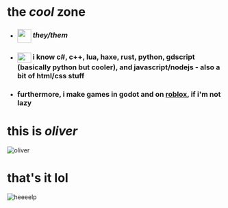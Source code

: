 # the *cool* zone

- ### <img src="https://user-images.githubusercontent.com/98495978/218822414-9442d83e-6b71-4379-a3ee-9ea2b6814075.png" align="center" width="32" height="32"> *they/them*
- ### <img src="https://user-images.githubusercontent.com/98495978/218823284-c87c9a2f-ac1f-4732-9b52-934e46adcfe8.png" align="center" width="32" height="24"> i know c#, c++, lua, haxe, rust, python, gdscript (basically python but cooler), and javascript/nodejs - also a bit of html/css stuff
- ### furthermore, i make games in godot and on [roblox](https://www.roblox.com/users/3249138008/profile), if i'm not lazy

# this is *oliver*
![oliver](https://user-images.githubusercontent.com/98495978/218823670-366d6f3b-44a2-4951-b2af-f51ae551b8b4.png)

# that's it lol
![heeeelp](https://github.com/Paracosm-Daemon/Paracosm-Daemon/assets/98495978/1a45fd97-a2d4-41cf-8535-93e3da35e3d1)
